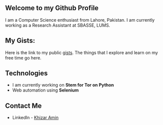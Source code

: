 ## Welcome to my Github Profile
I am a Computer Science enthusiast from Lahore, Pakistan. I am currently working as a Research Assistant at SBASSE, LUMS. 

## My Gists:
Here is the link to my public [gists](https://gist.github.com/k-amin07/ffad726cae285d7b280e24acfb896407). The things that I explore and learn on my free time go here.

## Technologies
- I am currently working on **Stem for Tor on Python**
- Web automation using **Selenium**

## Contact Me
- LinkedIn - [Khizar Amin](https://www.linkedin.com/in/k-amin07/)

